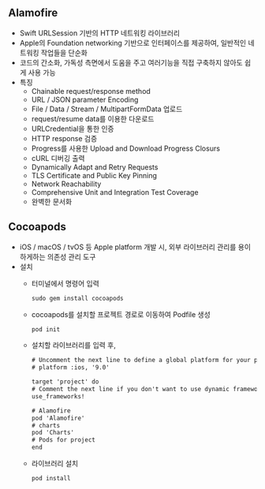 ## Alamofire
- Swift URLSession 기반의 HTTP 네트워킹 라이브러리
- Apple의 Foundation networking 기반으로 인터페이스를 제공하여, 일반적인 네트워킹 작업들을 단순화
- 코드의 간소화, 가독성 측면에서 도움을 주고 여러기능을 직접 구축하지 않아도 쉽게 사용 가능
- 특징
  - Chainable request/response method
  - URL / JSON parameter Encoding
  - File / Data / Stream / MultipartFormData 업로드
  - request/resume data를 이용한 다운로드
  - URLCredential을 통한 인증
  - HTTP response 검증
  - Progress를 사용한 Upload and Download Progress Closurs
  - cURL 디버깅 출력
  - Dynamically Adapt and Retry Requests
  - TLS Certificate and Public Key Pinning
  - Network Reachability
  - Comprehensive Unit and Integration Test Coverage
  - 완벽한 문서화

## Cocoapods
- iOS / macOS / tvOS 등 Apple platform 개발 시, 외부 라이브러리 관리를 용이하게하는 의존성 관리 도구
- 설치
  - 터미널에서 명령어 입력
  
    ```cmd
    sudo gem install cocoapods
    ```
  - cocoapods를 설치할 프로젝트 경로로 이동하여 Podfile 생성
  
    ```cmd
    pod init
    ```
  - 설치할 라이브러리를 입력 후, 
  
    ```cmd
    # Uncomment the next line to define a global platform for your project
    # platform :ios, '9.0'

    target 'project' do
    # Comment the next line if you don't want to use dynamic frameworks
    use_frameworks!

    # Alamofire
    pod 'Alamofire'
    # charts
    pod 'Charts'
    # Pods for project
    end
    ```
  - 라이브러리 설치
  
    ```cmd
    pod install
    ```
  
